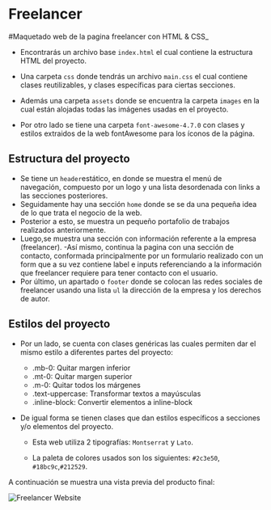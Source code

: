 # Freelancer

#Maquetado web de la pagina freelancer con HTML & CSS_


- Encontrarás un archivo base `index.html` el cual contiene la estructura HTML del proyecto.

- Una carpeta `css` donde tendrás un archivo  `main.css` el cual contiene clases reutilizables, y clases específicas para ciertas secciones.

- Además una carpeta `assets` donde se encuentra la carpeta `images` en la cual están alojadas todas las imágenes usadas en el proyecto.

- Por otro lado se tiene una carpeta `font-awesome-4.7.0` con clases y estilos extraidos de la web fontAwesome para los íconos de la página.

## Estructura del proyecto
- Se tiene un `header`estático, en donde se muestra el menú de navegación, compuesto por un logo y una lista desordenada con links a las secciones posteriores.
- Seguidamente hay una sección `home` donde se se da una pequeña idea de lo que trata el negocio de la web.
- Posterior a esto, se muestra un pequeño portafolio de trabajos realizados anteriormente.
- Luego,se muestra una sección con información referente a la empresa (freelancer).
-Así mismo, continua la pagina con una sección de contacto, conformada principalmente por un formulario realizado con un form que a su vez contiene label e inputs referenciando a la información que freelancer requiere para tener contacto con el usuario. 
- Por último, un apartado o `footer` donde se colocan las redes sociales de freelancer usando una lista `ul` la dirección de la empresa y los derechos de autor.

## Estilos del proyecto
- Por un lado, se cuenta con clases genéricas las cuales permiten dar el mismo estilo a diferentes partes del proyecto: 
    - .mb-0: Quitar margen inferior
    - .mt-0: Quitar margen superior 
    - .m-0: Quitar todos los márgenes
    - .text-uppercase: Transformar textos a mayúsculas
    - .inline-block: Convertir elementos a inline-block

- De igual forma se tienen clases que dan estilos específicos a secciones y/o elementos del proyecto.

  * Esta web utiliza 2 tipografías: `Montserrat` y `Lato`.

  * La paleta de colores usados son los siguientes: `#2c3e50`, `#18bc9c`,`#212529`.

A continuación se muestra una vista previa del producto final:

![Freelancer Website](docs/fullpage.png)

